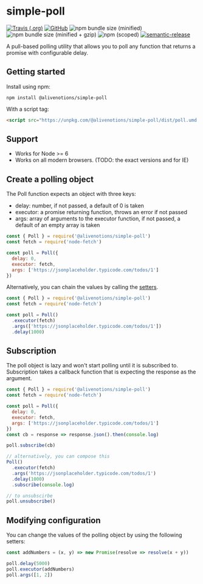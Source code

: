 # simple-poll

[![Travis (.org)](https://img.shields.io/travis/alivenotions/simple-poll.svg?style=flat-square)](https://travis-ci.org/alivenotions/simple-poll)
[![GitHub](https://img.shields.io/github/license/alivenotions/simple-poll.svg?style=flat-square)](./LICENSE)
![npm bundle size (minified)](https://img.shields.io/bundlephobia/min/@alivenotions/simple-poll.svg?style=flat-square)
![npm bundle size (minified + gzip)](https://img.shields.io/bundlephobia/minzip/@alivenotions/simple-poll.svg?style=flat-square)
![npm (scoped)](https://img.shields.io/npm/v/@alivenotions/simple-poll.svg?style=flat-square)
[![semantic-release](https://img.shields.io/badge/%20%20%F0%9F%93%A6%F0%9F%9A%80-semantic--release-e10079.svg?style=flat-square)](https://github.com/semantic-release/semantic-release)

A pull-based polling utility that allows you to poll any function that returns a promise with configurable delay.

## Getting started

Install using npm:

```
npm install @alivenotions/simple-poll
```

With a script tag:

```html
<script src="https://unpkg.com/@alivenotions/simple-poll/dist/poll.umd.min.js"></script>
```

## Support

* Works for Node >= 6
* Works on all modern browsers. (TODO: the exact versions and for IE)

## Create a polling object

The Poll function expects an object with three keys:
- delay: number, if not passed, a default of 0 is taken
- executor: a promise returning function, throws an error if not passed
- args: array of arguments to the executor function, if not passed, a default of an empty array is taken

```javascript
const { Poll } = require('@alivenotions/simple-poll')
const fetch = require('node-fetch')

const poll = Poll({
  delay: 0,
  executor: fetch,
  args: ['https://jsonplaceholder.typicode.com/todos/1']
})
```

Alternatively, you can chain the values by calling the [setters](#modifying-configuration).
```javascript
const { Poll } = require('@alivenotions/simple-poll')
const fetch = require('node-fetch')

const poll = Poll()
  .executor(fetch)
  .args(['https://jsonplaceholder.typicode.com/todos/1'])
  .delay(1000)
```

## Subscription
The poll object is lazy and won't start polling until it is subscribed to. Subscription takes a callback function that is expecting the response as the argument.
```javascript
const { Poll } = require('@alivenotions/simple-poll')
const fetch = require('node-fetch')

const poll = Poll({
  delay: 0,
  executor: fetch,
  args: ['https://jsonplaceholder.typicode.com/todos/1']
})
const cb = response => response.json().then(console.log)

poll.subscribe(cb)

// alternatively, you can compose this
Poll()
  .executor(fetch)
  .args('https://jsonplaceholder.typicode.com/todos/1')
  .delay(1000)
  .subscribe(console.log)

// to unsubscirbe
poll.unsubscribe()
```

## Modifying configuration
You can change the values of the polling object by using the following setters:

```javascript
const addNumbers = (x, y) => new Promise(resolve => resolve(x + y))

poll.delay(5000)
poll.executor(addNumbers)
poll.args([1, 2])
```
